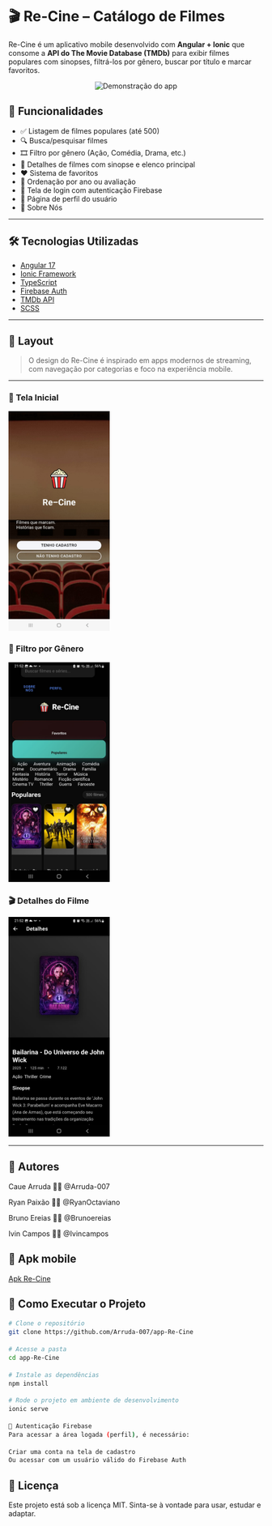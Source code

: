 # 🎬 Re-Cine – Catálogo de Filmes

Re-Cine é um aplicativo mobile desenvolvido com **Angular + Ionic** que consome a **API do The Movie Database (TMDb)** para exibir filmes populares com sinopses, filtrá-los por gênero, buscar por título e marcar favoritos.

<p align="center">
  <img src="https://github.com/Arruda-007/app-Re-Cine/assets/SEU-USERNAME/CODIGO-DA-IMAGEM.gif" alt="Demonstração do app" width="400"/>
</p>

## 🚀 Funcionalidades

- ✅ Listagem de filmes populares (até 500)
- 🔍 Busca/pesquisar filmes
- 🎞️ Filtro por gênero (Ação, Comédia, Drama, etc.)
- 🎥 Detalhes de filmes com sinopse e elenco principal
- ❤️ Sistema de favoritos
- 📆 Ordenação por ano ou avaliação
- 🔐 Tela de login com autenticação Firebase
- 👤 Página de perfil do usuário
- 👥 Sobre Nós
  
---

## 🛠️ Tecnologias Utilizadas

- [Angular 17](https://angular.io/)
- [Ionic Framework](https://ionicframework.com/)
- [TypeScript](https://www.typescriptlang.org/)
- [Firebase Auth](https://firebase.google.com/)
- [TMDb API](https://www.themoviedb.org/documentation/api)
- [SCSS](https://sass-lang.com/)

---

## 📱 Layout

> O design do Re-Cine é inspirado em apps modernos de streaming, com navegação por categorias e foco na experiência mobile.

---

<h3>📱 Tela Inicial</h3>
<img src="Paginainicial.jpeg" alt="Página Inicial" width="200"/>

<h3>🎯 Filtro por Gênero</h3>
<img src="Filtro.jpeg" alt="Filtro por Gênero" width="200"/>

<h3>🎬 Detalhes do Filme</h3>
<img src="Detalhes.jpeg" alt="Detalhes do Filme" width="200"/>

---

## 📌 Autores
Caue Arruda
👨‍💻 @Arruda-007

Ryan Paixão
👨‍💻 @RyanOctaviano

Bruno Ereias
👨‍💻 @Brunoereias

Ivin Campos
👨‍💻 @Ivincampos

## 📲 Apk mobile
[Apk Re-Cine](app-debug-ReCine.apk)

## 🧪 Como Executar o Projeto

```bash
# Clone o repositório
git clone https://github.com/Arruda-007/app-Re-Cine

# Acesse a pasta
cd app-Re-Cine

# Instale as dependências
npm install

# Rode o projeto em ambiente de desenvolvimento
ionic serve

🔐 Autenticação Firebase
Para acessar a área logada (perfil), é necessário:

Criar uma conta na tela de cadastro
Ou acessar com um usuário válido do Firebase Auth

```
## 📜 Licença
Este projeto está sob a licença MIT.
Sinta-se à vontade para usar, estudar e adaptar. 


